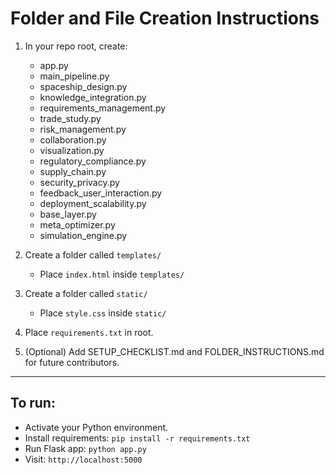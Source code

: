 # Folder and File Creation Instructions

1. In your repo root, create:
   - app.py
   - main_pipeline.py
   - spaceship_design.py
   - knowledge_integration.py
   - requirements_management.py
   - trade_study.py
   - risk_management.py
   - collaboration.py
   - visualization.py
   - regulatory_compliance.py
   - supply_chain.py
   - security_privacy.py
   - feedback_user_interaction.py
   - deployment_scalability.py
   - base_layer.py
   - meta_optimizer.py
   - simulation_engine.py

2. Create a folder called `templates/`
   - Place `index.html` inside `templates/`

3. Create a folder called `static/`
   - Place `style.css` inside `static/`

4. Place `requirements.txt` in root.

5. (Optional) Add SETUP_CHECKLIST.md and FOLDER_INSTRUCTIONS.md for future contributors.

---

## To run:
- Activate your Python environment.
- Install requirements: `pip install -r requirements.txt`
- Run Flask app: `python app.py`
- Visit: `http://localhost:5000`